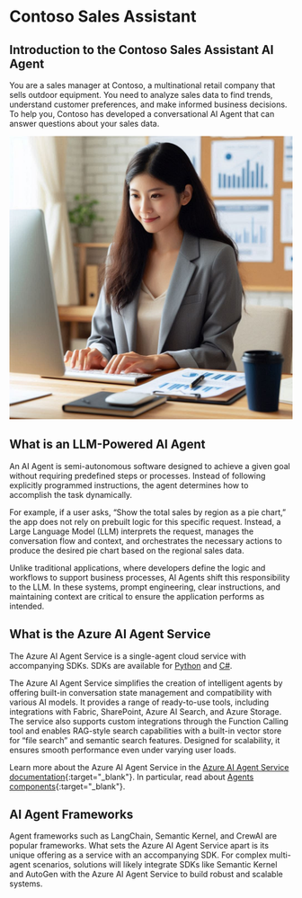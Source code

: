 # Contoso Sales Assistant

## Introduction to the Contoso Sales Assistant AI Agent

You are a sales manager at Contoso, a multinational retail company that sells outdoor equipment. You need to analyze sales data to find trends, understand customer preferences, and make informed business decisions. To help you, Contoso has developed a conversational AI Agent that can answer questions about your sales data.

![Contoso Sales Assistant](media/persona.png)

## What is an LLM-Powered AI Agent

An AI Agent is semi-autonomous software designed to achieve a given goal without requiring predefined steps or processes. Instead of following explicitly programmed instructions, the agent determines how to accomplish the task dynamically.

For example, if a user asks, “Show the total sales by region as a pie chart,” the app does not rely on prebuilt logic for this specific request. Instead, a Large Language Model (LLM) interprets the request, manages the conversation flow and context, and orchestrates the necessary actions to produce the desired pie chart based on the regional sales data.

Unlike traditional applications, where developers define the logic and workflows to support business processes, AI Agents shift this responsibility to the LLM. In these systems, prompt engineering, clear instructions, and maintaining context are critical to ensure the application performs as intended.

## What is the Azure AI Agent Service

The Azure AI Agent Service is a single-agent cloud service with accompanying SDKs. SDKs are available for [Python](https://learn.microsoft.com/azure/ai-services/agents/quickstart?pivots=programming-language-python-azure) and [C#](https://learn.microsoft.com/azure/ai-services/agents/quickstart?pivots=programming-language-csharp).

The Azure AI Agent Service simplifies the creation of intelligent agents by offering built-in conversation state management and compatibility with various AI models. It provides a range of ready-to-use tools, including integrations with Fabric, SharePoint, Azure AI Search, and Azure Storage. The service also supports custom integrations through the Function Calling tool and enables RAG-style search capabilities with a built-in vector store for “file search” and semantic search features. Designed for scalability, it ensures smooth performance even under varying user loads.

Learn more about the Azure AI Agent Service in the [Azure AI Agent Service documentation](https://learn.microsoft.com/azure/ai-services/agents/concepts/agents){:target="_blank"}. In particular, read about [Agents components](https://learn.microsoft.com/azure/ai-services/agents/concepts/agents#agents-components){:target="_blank"}.

## AI Agent Frameworks

Agent frameworks such as LangChain, Semantic Kernel, and CrewAI are popular frameworks. What sets the Azure AI Agent Service apart is its unique offering as a service with an accompanying SDK. For complex multi-agent scenarios, solutions will likely integrate SDKs like Semantic Kernel and AutoGen with the Azure AI Agent Service to build robust and scalable systems.
